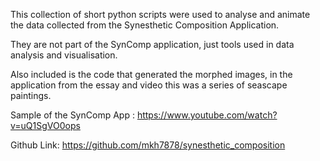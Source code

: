 
This collection of short python scripts were used to analyse and animate
the data collected from the Synesthetic Composition Application.

They are not part of the SynComp application, just tools used in data analysis and visualisation.

Also included is the code that generated the morphed images, in the application from the
essay and video this was a series of seascape paintings.

Sample of the SynComp App : https://www.youtube.com/watch?v=uQ1SgVO0ops


Github Link: https://github.com/mkh7878/synesthetic_composition
